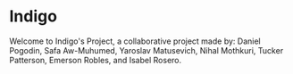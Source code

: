# Indigo
Welcome to Indigo's Project, a collaborative project made by: 
Daniel Pogodin,
Safa Aw-Muhumed,
Yaroslav Matusevich,
Nihal Mothkuri,
Tucker Patterson,
Emerson Robles,
and Isabel Rosero.